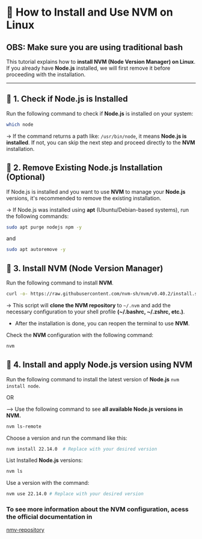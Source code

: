 # 📌 How to Install and Use NVM on Linux

## OBS: Make sure you are using traditional bash

This tutorial explains how to **install NVM (Node Version Manager) on Linux**.  
If you already have **Node.js** installed, we will first remove it before proceeding with the installation.  

---

## 📍 1. Check if Node.js is Installed

Run the following command to check if **Node.js** is installed on your system:  

```sh
which node
```
-> If the command returns a path like: `/usr/bin/node`, it means **Node.js is installed**. If not, you can skip the next step and proceed directly to the **NVM** installation.

## 📍 2. Remove Existing Node.js Installation (Optional)

If Node.js is installed and you want to use **NVM** to manage your **Node.js** versions, it's recommended to remove the existing installation.

-> If Node.js was installed using **apt** (Ubuntu/Debian-based systems), run the following commands:

```sh
sudo apt purge nodejs npm -y
```
and 
```sh
sudo apt autoremove -y
```

## 📍 3. Install NVM (Node Version Manager)

Run the following command to install **NVM**.

```sh
curl -o- https://raw.githubusercontent.com/nvm-sh/nvm/v0.40.2/install.sh | bash
```

-> This script will **clone the NVM repository** to `~/.nvm` and add the necessary configuration to your shell profile **(~/.bashrc, ~/.zshrc, etc.)**.

- After the installation is done, you can reopen the terminal to use **NVM**.

Check the **NVM** configuration with the following command:

```sh
nvm
```

## 📍 4. Install and apply Node.js version using NVM

Run the following command to install the latest version of **Node.js** `nvm install node`.

OR

--> Use the following command to see **all available Node.js versions in NVM.**
```sh
nvm ls-remote
```

Choose a version and run the command like this:
```sh
nvm install 22.14.0  # Replace with your desired version
```
List Installed **Node.js** versions:
```sh
nvm ls
```
Use a version with the command:
```sh
nvm use 22.14.0 # Replace with your desired version
```


### To see more information about the NVM configuration, acess the official documentation in 

[nmv-repository](https://github.com/nvm-sh/nvm)